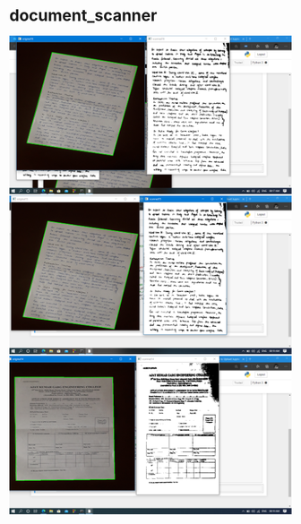 # document_scanner


![Scanned](Screenshot1.png)
![Scanned](Screenshot2.png)
![Scanned](Screenshot3.png)
